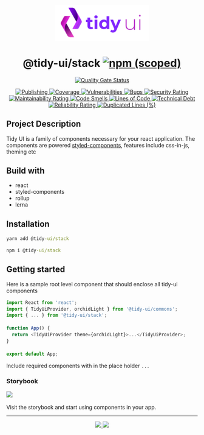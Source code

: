 <p align="center">
  <img width="250" src="https://raw.githubusercontent.com/badatt/tidy-ui/main/internals/assets/images/storybook-logo.png" alt="Tidy UI" />
</p>

<h1 align="center">
  @tidy-ui/stack
  <a href="https://www.npmjs.com/package/@tidy-ui/stack">
    <img alt="npm (scoped)" src="https://img.shields.io/npm/v/@tidy-ui/stack" />
  </a>
</h1>
<p align="center">
  <a href="https://sonarcloud.io/summary/new_code?id=badatt_tidy-ui" target="_blank">
    <img
      src="https://sonarcloud.io/api/project_badges/measure?project=badatt_tidy-ui&metric=alert_status"
      alt="Quality Gate Status"
    />
  </a>
</p>
<p align="center">
  <a href="https://github.com/badatt/tidy-ui/actions/workflows/publish-wf.yml" target="_blank">
    <img src="https://github.com/badatt/tidy-ui/actions/workflows/publish-wf.yml/badge.svg" alt="Publishing" />
  </a>
  <a href="https://sonarcloud.io/summary/new_code?id=badatt_tidy-ui" target="_blank">
    <img src="https://sonarcloud.io/api/project_badges/measure?project=badatt_tidy-ui&metric=coverage" alt="Coverage" />
  </a>
  <a href="https://sonarcloud.io/summary/new_code?id=badatt_tidy-ui" target="_blank">
    <img
      src="https://sonarcloud.io/api/project_badges/measure?project=badatt_tidy-ui&metric=vulnerabilities"
      alt="Vulnerabilities"
    />
  </a>
  <a href="https://sonarcloud.io/summary/new_code?id=badatt_tidy-ui" target="_blank">
    <img src="https://sonarcloud.io/api/project_badges/measure?project=badatt_tidy-ui&metric=bugs" alt="Bugs" />
  </a>
  <a href="https://sonarcloud.io/summary/new_code?id=badatt_tidy-ui" target="_blank">
    <img
      src="https://sonarcloud.io/api/project_badges/measure?project=badatt_tidy-ui&metric=security_rating"
      alt="Security Rating"
    />
  </a>
  <a href="https://sonarcloud.io/summary/new_code?id=badatt_tidy-ui" target="_blank">
    <img
      src="https://sonarcloud.io/api/project_badges/measure?project=badatt_tidy-ui&metric=sqale_rating"
      alt="Maintainability Rating"
    />
  </a>
  <a href="https://sonarcloud.io/summary/new_code?id=badatt_tidy-ui" target="_blank">
    <img
      src="https://sonarcloud.io/api/project_badges/measure?project=badatt_tidy-ui&metric=code_smells"
      alt="Code Smells"
    />
  </a>
  <a href="https://sonarcloud.io/summary/new_code?id=badatt_tidy-ui" target="_blank">
    <img
      src="https://sonarcloud.io/api/project_badges/measure?project=badatt_tidy-ui&metric=ncloc"
      alt="Lines of Code"
    />
  </a>
  <a href="https://sonarcloud.io/summary/new_code?id=badatt_tidy-ui" target="_blank">
    <img
      src="https://sonarcloud.io/api/project_badges/measure?project=badatt_tidy-ui&metric=sqale_index"
      alt="Technical Debt"
    />
  </a>
  <a href="https://sonarcloud.io/summary/new_code?id=badatt_tidy-ui" target="_blank">
    <img
      src="https://sonarcloud.io/api/project_badges/measure?project=badatt_tidy-ui&metric=reliability_rating"
      alt="Reliability Rating"
    />
  </a>
  <a href="https://sonarcloud.io/summary/new_code?id=badatt_tidy-ui" target="_blank">
    <img
      src="https://sonarcloud.io/api/project_badges/measure?project=badatt_tidy-ui&metric=duplicated_lines_density"
      alt="Duplicated Lines (%)"
    />
  </a>
</p>

## Project Description

Tidy UI is a family of components necessary for your react application. The components are powered <a href="https://styled-components.com/" target="_blank">styled-components</a>, features include css-in-js, theming etc

## Build with

- react
- styled-components
- rollup
- lerna

## Installation

```cmd
yarn add @tidy-ui/stack
```

```cmd
npm i @tidy-ui/stack
```

## Getting started

Here is a sample root level component that should enclose all tidy-ui components

```typescript
import React from 'react';
import { TidyUiProvider, orchidLight } from '@tidy-ui/commons';
import { ... } from '@tidy-ui/stack';

function App() {
  return <TidyUiProvider theme={orchidLight}>...</TidyUiProvider>;
}

export default App;
```

Include required components with in the place holder `...`

### Storybook

<a href="https://storybook.tidy-ui.com/?path=/story/presentation-alert--alert" target="_blank"><img src="https://raw.githubusercontent.com/storybookjs/brand/master/badge/badge-storybook.svg"/></a>

Visit the storybook and start using components in your app.

---

<p align="center">
  <a href="CHANGELOG.md">
    <img src="https://img.shields.io/badge/dynamic/json?color=blue&label=changelog&query=%24.name&url=https%3A%2F%2Fapi.github.com%2Frepos%2Fbadatt%2Ftidy-ui%2Freleases%2Flatest" />
  </a>
  <a href="https://github.com/badatt/tidy-ui/releases">
    <img src="https://img.shields.io/badge/dynamic/json?color=blue&label=releases&query=%24.name&url=https%3A%2F%2Fapi.github.com%2Frepos%2Fbadatt%2Ftidy-ui%2Freleases%2Flatest" />
  </a>
</p>

